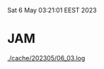 Sat  6 May 03:21:01 EEST 2023
# JAM
<a href='./cache/202305/06_03.log'>./cache/202305/06_03.log</a>

